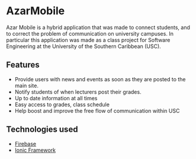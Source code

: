 # AzarMobile

Azar Mobile is a hybrid application that was made to connect students, and to correct the problem of communication on university campuses. In particular this application was made as a class project for Software Engineering at the University of the Southern Caribbean (USC).

## Features

* Provide users with news and events as soon as they are posted to the main site.  
* Notify students of when lecturers post their grades.
* Up to date information at all times
* Easy access to grades, class schedule
* Help boost and improve the free flow of communication within USC

## Technologies used

* [Firebase](https://www.firebase.com])
* [Ionic Framework](http://ionicframework.com)

